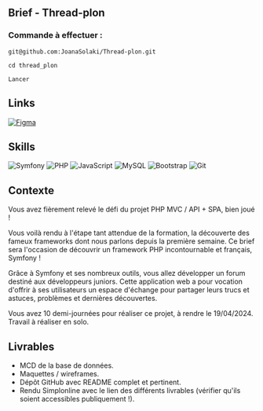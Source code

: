 ## Brief - Thread-plon
### Commande à effectuer :

```shell
git@github.com:JoanaSolaki/Thread-plon.git
```

```shell
cd thread_plon
```

```shell
Lancer
```

## Links
[![Figma](https://img.shields.io/badge/Figma-F24E1E?style=for-the-badge&logo=figma&logoColor=white)]([https://www.figma.com/file/8xHiHoRHg5Hzh6tzKHqNE8/ArtHub?type=design&node-id=0%3A1&mode=design&t=vNW3dwvkNnvq5k3h-1](https://www.figma.com/file/wM8hRISIkRkY5Uk7mOK5qh/Thread-plon?type=design&node-id=0%3A1&mode=design&t=w28u6ERVB4WWxxjd-1))

## Skills
![Symfony](https://img.shields.io/badge/Symfony-%23000000.svg?style=for-the-badge&logo=symfony&logoColor=white) 
![PHP](https://img.shields.io/badge/PHP-777BB4?style=for-the-badge&logo=php&logoColor=white) 
![JavaScript](https://img.shields.io/badge/JavaScript-323330?style=for-the-badge&amp;logo=javascript&amp;logoColor=F7DF1E)
![MySQL](https://img.shields.io/badge/MySQL-00000F?style=for-the-badge&logo=mysql&logoColor=white)
![Bootstrap](https://img.shields.io/badge/Bootstrap-563D7C?style=for-the-badge&logo=bootstrap&logoColor=white)
![Git](https://img.shields.io/badge/git-%23F05033.svg?style=for-the-badge&amp;logo=git&amp;logoColor=white)


## Contexte

Vous avez fièrement relevé le défi du projet PHP MVC / API + SPA, bien joué !

Vous voilà rendu à l'étape tant attendue de la formation, la découverte des fameux frameworks dont nous parlons depuis la première semaine. Ce brief sera l'occasion de découvrir un framework PHP incontournable et français, Symfony !

Grâce à Symfony et ses nombreux outils, vous allez développer un forum destiné aux développeurs juniors. Cette application web a pour vocation d'offrir à ses utilisateurs un espace d'échange pour partager leurs trucs et astuces, problèmes et dernières découvertes.

Vous avez 10 demi-journées pour réaliser ce projet, à rendre le 19/04/2024. Travail à réaliser en solo.

## Livrables

- MCD de la base de données.
- Maquettes / wireframes.
- Dépôt GitHub avec README complet et pertinent.
- Rendu Simplonline avec le lien des différents livrables (vérifier qu'ils soient accessibles publiquement !).
